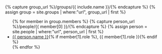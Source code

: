 {% capture group_url %}/groups/{{ include.name }}/{% endcapture %}
{% assign group = site.groups | where:"url", group_url  | first %}
<ul>
{% for member in group.members %}
  {% capture person_url %}/people/{{ member[0] }}/{% endcapture %}
  {% assign person = site.people | where:"url", person_url  | first %}
  <li> <a href="mailto:{{ person.email }}">{{ person.name }}</a>{% if member[1].role %}, {{ member[1].role }}{% endif %} </li>
{% endfor %}
</ul>
